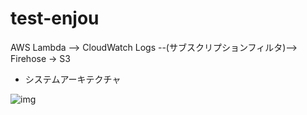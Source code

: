 # test-enjou

AWS Lambda --> CloudWatch Logs --(サブスクリプションフィルタ)--> Firehose -> S3

- システムアーキテクチャ

![img](../test-enjou-system-architecture.png)
